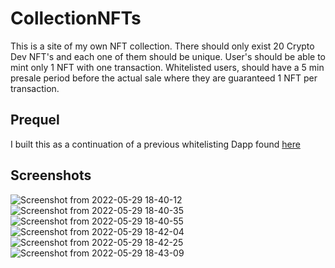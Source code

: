 # CollectionNFTs
This is a site of my own NFT collection. There should only exist 20 Crypto Dev NFT's and each one of them should be unique.
User's should be able to mint only 1 NFT with one transaction.
Whitelisted users, should have a 5 min presale period before the actual sale where they are guaranteed 1 NFT per transaction.

## Prequel
I built this as a continuation of a previous whitelisting Dapp found [here](https://github.com/neelxie/whitelisting-dapp)

## Screenshots
![Screenshot from 2022-05-29 18-40-12](https://user-images.githubusercontent.com/32802973/170885470-bfbc4c42-0604-4d48-be90-cd659490ed45.png)
![Screenshot from 2022-05-29 18-40-35](https://user-images.githubusercontent.com/32802973/170885468-768cc2ee-8992-4008-a578-8a2d9efbea46.png)
![Screenshot from 2022-05-29 18-40-55](https://user-images.githubusercontent.com/32802973/170885464-e9f105ea-8b08-4d0f-bcbd-70313ff23b90.png)
![Screenshot from 2022-05-29 18-42-04](https://user-images.githubusercontent.com/32802973/170885459-4b0f5680-2b82-4fca-b547-29feafd06d7d.png)
![Screenshot from 2022-05-29 18-42-25](https://user-images.githubusercontent.com/32802973/170885456-5e6c1e04-fef1-41bd-86a9-7e7a00dd4e33.png)
![Screenshot from 2022-05-29 18-43-09](https://user-images.githubusercontent.com/32802973/170885441-cf6ed9ae-75ef-44f6-ab92-f5b80d7b564b.png)
